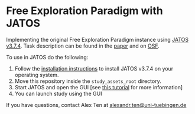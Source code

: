 # Free Exploration Paradigm with JATOS

Implementing the original Free Exploration Paradigm instance using [JATOS v3.7.4](https://github.com/JATOS/JATOS/releases/tag/v3.7.4). Task description can be found in the [paper](https://www.nature.com/articles/s41467-021-26196-w) and on [OSF](https://osf.io/k2yur/).

To use in JATOS do the following:
1. Follow the [installation instructions]() to install JATOS v3.7.4 on your operating system.
2. Move this repository inside the `study_assets_root` directory.
3. Start JATOS and open the GUI [see [this tutorial]() for more information]
4. You can launch study using the GUI

If you have questions, contact Alex Ten at alexandr.ten@uni-tuebingen.de
